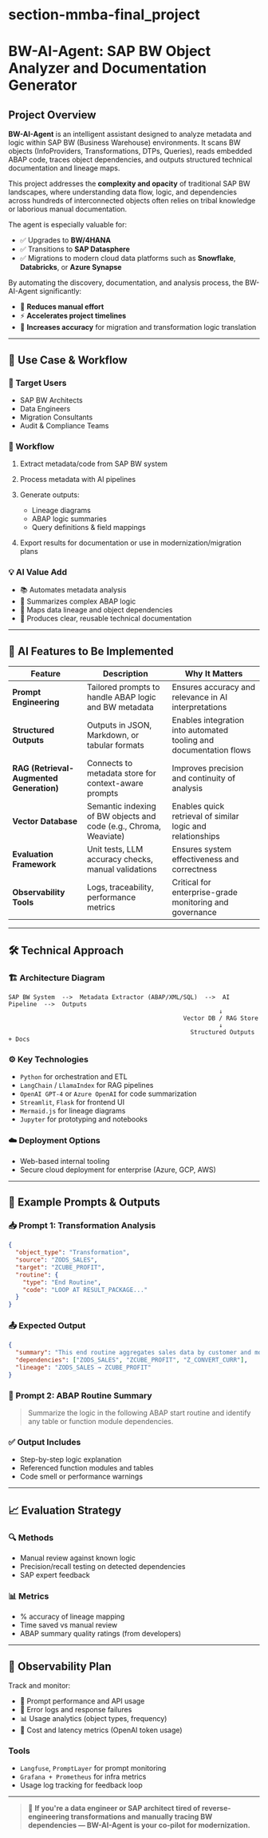 # section-mmba-final_project
#  BW-AI-Agent: SAP BW Object Analyzer and Documentation Generator

##  Project Overview

**BW-AI-Agent** is an intelligent assistant designed to analyze metadata and logic within SAP BW (Business Warehouse) environments. It scans BW objects (InfoProviders, Transformations, DTPs, Queries), reads embedded ABAP code, traces object dependencies, and outputs structured technical documentation and lineage maps.

This project addresses the **complexity and opacity** of traditional SAP BW landscapes, where understanding data flow, logic, and dependencies across hundreds of interconnected objects often relies on tribal knowledge or laborious manual documentation.

The agent is especially valuable for:

* ✅ Upgrades to **BW/4HANA**
* ✅ Transitions to **SAP Datasphere**
* ✅ Migrations to modern cloud data platforms such as **Snowflake**, **Databricks**, or **Azure Synapse**

By automating the discovery, documentation, and analysis process, the BW-AI-Agent significantly:

* 🔄 **Reduces manual effort**
* ⚡ **Accelerates project timelines**
* 🎯 **Increases accuracy** for migration and transformation logic translation

---

## 🧩 Use Case & Workflow

### 👥 Target Users

* SAP BW Architects
* Data Engineers
* Migration Consultants
* Audit & Compliance Teams

### 🔁 Workflow

1. Extract metadata/code from SAP BW system
2. Process metadata with AI pipelines
3. Generate outputs:

   * Lineage diagrams
   * ABAP logic summaries
   * Query definitions & field mappings
4. Export results for documentation or use in modernization/migration plans

### 💡 AI Value Add

* 📚 Automates metadata analysis
* 🧠 Summarizes complex ABAP logic
* 🔗 Maps data lineage and object dependencies
* 📝 Produces clear, reusable technical documentation

---


## 🤖 AI Features to Be Implemented

| Feature                                  | Description                                                       | Why It Matters                                                     |
| ---------------------------------------- | ----------------------------------------------------------------- | ------------------------------------------------------------------ |
| **Prompt Engineering**                   | Tailored prompts to handle ABAP logic and BW metadata             | Ensures accuracy and relevance in AI interpretations               |
| **Structured Outputs**                   | Outputs in JSON, Markdown, or tabular formats                     | Enables integration into automated tooling and documentation flows |
| **RAG (Retrieval-Augmented Generation)** | Connects to metadata store for context-aware prompts              | Improves precision and continuity of analysis                      |
| **Vector Database**                      | Semantic indexing of BW objects and code (e.g., Chroma, Weaviate) | Enables quick retrieval of similar logic and relationships         |
| **Evaluation Framework**                 | Unit tests, LLM accuracy checks, manual validations               | Ensures system effectiveness and correctness                       |
| **Observability Tools**                  | Logs, traceability, performance metrics                           | Critical for enterprise-grade monitoring and governance            |

---

## 🛠️ Technical Approach

### 🏗️ Architecture Diagram

```
SAP BW System  -->  Metadata Extractor (ABAP/XML/SQL)  -->  AI Pipeline  -->  Outputs
                                                           ↓
                                                 Vector DB / RAG Store
                                                           ↓
                                                   Structured Outputs + Docs
```

### ⚙️ Key Technologies

* `Python` for orchestration and ETL
* `LangChain` / `LlamaIndex` for RAG pipelines
* `OpenAI GPT-4` or `Azure OpenAI` for code summarization
* `Streamlit`, `Flask` for frontend UI
* `Mermaid.js` for lineage diagrams
* `Jupyter` for prototyping and notebooks

### ☁️ Deployment Options

* Web-based internal tooling
* Secure cloud deployment for enterprise (Azure, GCP, AWS)

---

## 💬 Example Prompts & Outputs

### 📥 Prompt 1: Transformation Analysis

```json
{
  "object_type": "Transformation",
  "source": "ZODS_SALES",
  "target": "ZCUBE_PROFIT",
  "routine": {
    "type": "End Routine",
    "code": "LOOP AT RESULT_PACKAGE..."
  }
}
```

### 📤 Expected Output

```json
{
  "summary": "This end routine aggregates sales data by customer and month, applying currency conversion via function module Z_CONVERT_CURR. Fields ZNET_SALES and ZGROSS_PROFIT are calculated.",
  "dependencies": ["ZODS_SALES", "ZCUBE_PROFIT", "Z_CONVERT_CURR"],
  "lineage": "ZODS_SALES → ZCUBE_PROFIT"
}
```

### 🧠 Prompt 2: ABAP Routine Summary

> Summarize the logic in the following ABAP start routine and identify any table or function module dependencies.

### ✅ Output Includes

* Step-by-step logic explanation
* Referenced function modules and tables
* Code smell or performance warnings

---
## 📈 Evaluation Strategy

### 🔍 Methods

* Manual review against known logic
* Precision/recall testing on detected dependencies
* SAP expert feedback

### 📊 Metrics

* % accuracy of lineage mapping
* Time saved vs manual review
* ABAP summary quality ratings (from developers)

---

## 📡 Observability Plan

Track and monitor:

* 🔎 Prompt performance and API usage
* 🧾 Error logs and response failures
* 📊 Usage analytics (object types, frequency)
* 💸 Cost and latency metrics (OpenAI token usage)

### Tools

* `Langfuse`, `PromptLayer` for prompt monitoring
* `Grafana + Prometheus` for infra metrics
* Usage log tracking for feedback loop

---

> 🧭 **If you're a data engineer or SAP architect tired of reverse-engineering transformations and manually tracing BW dependencies — BW-AI-Agent is your co-pilot for modernization.**
